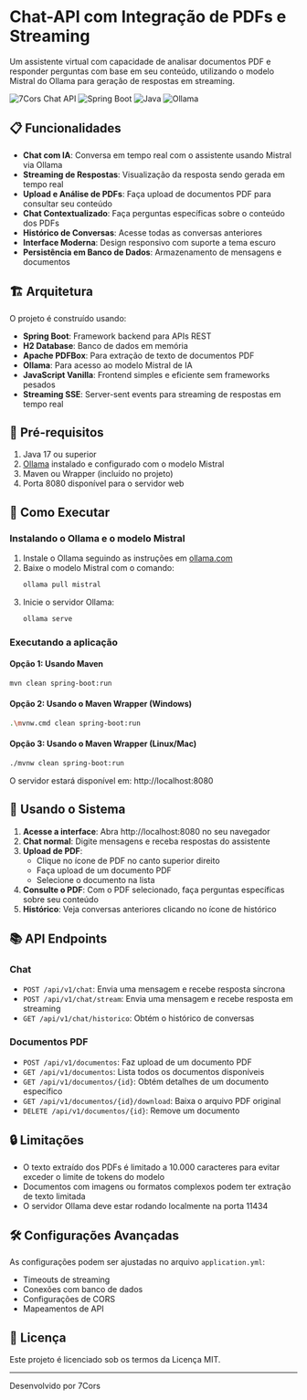 # Chat-API com Integração de PDFs e Streaming

Um assistente virtual com capacidade de analisar documentos PDF e responder perguntas com base em seu conteúdo, utilizando o modelo Mistral do Ollama para geração de respostas em streaming.

![7Cors Chat API](https://img.shields.io/badge/7Cors-Chat%20API-blue)
![Spring Boot](https://img.shields.io/badge/Spring%20Boot-3.4.3-green)
![Java](https://img.shields.io/badge/Java-17-orange)
![Ollama](https://img.shields.io/badge/Ollama-Mistral-purple)

## 📋 Funcionalidades

- **Chat com IA**: Conversa em tempo real com o assistente usando Mistral via Ollama
- **Streaming de Respostas**: Visualização da resposta sendo gerada em tempo real
- **Upload e Análise de PDFs**: Faça upload de documentos PDF para consultar seu conteúdo
- **Chat Contextualizado**: Faça perguntas específicas sobre o conteúdo dos PDFs
- **Histórico de Conversas**: Acesse todas as conversas anteriores
- **Interface Moderna**: Design responsivo com suporte a tema escuro
- **Persistência em Banco de Dados**: Armazenamento de mensagens e documentos

## 🏗️ Arquitetura

O projeto é construído usando:

- **Spring Boot**: Framework backend para APIs REST
- **H2 Database**: Banco de dados em memória
- **Apache PDFBox**: Para extração de texto de documentos PDF
- **Ollama**: Para acesso ao modelo Mistral de IA
- **JavaScript Vanilla**: Frontend simples e eficiente sem frameworks pesados
- **Streaming SSE**: Server-sent events para streaming de respostas em tempo real

## 🔧 Pré-requisitos

1. Java 17 ou superior
2. [Ollama](https://ollama.com/) instalado e configurado com o modelo Mistral
3. Maven ou Wrapper (incluído no projeto)
4. Porta 8080 disponível para o servidor web

## 🚀 Como Executar

### Instalando o Ollama e o modelo Mistral

1. Instale o Ollama seguindo as instruções em [ollama.com](https://ollama.com/)
2. Baixe o modelo Mistral com o comando:
   ```bash
   ollama pull mistral
   ```
3. Inicie o servidor Ollama:
   ```bash
   ollama serve
   ```

### Executando a aplicação

#### Opção 1: Usando Maven
```bash
mvn clean spring-boot:run
```

#### Opção 2: Usando o Maven Wrapper (Windows)
```bash
.\mvnw.cmd clean spring-boot:run
```

#### Opção 3: Usando o Maven Wrapper (Linux/Mac)
```bash
./mvnw clean spring-boot:run
```

O servidor estará disponível em: http://localhost:8080

## 📱 Usando o Sistema

1. **Acesse a interface**: Abra http://localhost:8080 no seu navegador
2. **Chat normal**: Digite mensagens e receba respostas do assistente
3. **Upload de PDF**:
   - Clique no ícone de PDF no canto superior direito
   - Faça upload de um documento PDF
   - Selecione o documento na lista
4. **Consulte o PDF**: Com o PDF selecionado, faça perguntas específicas sobre seu conteúdo
5. **Histórico**: Veja conversas anteriores clicando no ícone de histórico

## 📚 API Endpoints

### Chat
- `POST /api/v1/chat`: Envia uma mensagem e recebe resposta síncrona
- `POST /api/v1/chat/stream`: Envia uma mensagem e recebe resposta em streaming
- `GET /api/v1/chat/historico`: Obtém o histórico de conversas

### Documentos PDF
- `POST /api/v1/documentos`: Faz upload de um documento PDF
- `GET /api/v1/documentos`: Lista todos os documentos disponíveis
- `GET /api/v1/documentos/{id}`: Obtém detalhes de um documento específico
- `GET /api/v1/documentos/{id}/download`: Baixa o arquivo PDF original
- `DELETE /api/v1/documentos/{id}`: Remove um documento

## 🔒 Limitações

- O texto extraído dos PDFs é limitado a 10.000 caracteres para evitar exceder o limite de tokens do modelo
- Documentos com imagens ou formatos complexos podem ter extração de texto limitada
- O servidor Ollama deve estar rodando localmente na porta 11434

## 🛠️ Configurações Avançadas

As configurações podem ser ajustadas no arquivo `application.yml`:

- Timeouts de streaming
- Conexões com banco de dados
- Configurações de CORS
- Mapeamentos de API

## 📜 Licença

Este projeto é licenciado sob os termos da Licença MIT.

---

Desenvolvido por 7Cors

